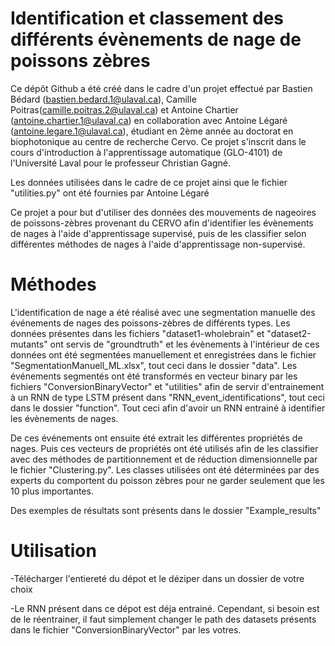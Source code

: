 
# Identification et classement des différents évènements de nage de poissons zèbres

Ce dépôt Github a été créé dans le cadre d'un projet effectué par Bastien Bédard (bastien.bedard.1@ulaval.ca), Camille Poitras(camille.poitras.2@ulaval.ca) et Antoine Chartier (antoine.chartier.1@ulaval.ca) en collaboration avec Antoine Légaré (antoine.legare.1@ulaval.ca), étudiant en 2ème année au doctorat en biophotonique au centre de recherche Cervo. Ce projet s'inscrit dans le cours d'introduction à l'apprentissage automatique (GLO-4101) de l'Université Laval pour le professeur Christian Gagné.

Les données utilisées dans le cadre de ce projet ainsi que le fichier "utilities.py" ont été fournies par Antoine Légaré

Ce projet a pour but d'utiliser des données des mouvements de nageoires de poissons-zèbres provenant du CERVO afin d'identifier les évènements de nages à l'aide d'apprentissage supervisé, puis de les classifier selon différentes méthodes de nages à l'aide d'apprentissage non-supervisé.


# Méthodes

L'identification de nage a été réalisé avec une segmentation manuelle des événements de nages des poissons-zèbres de différents types. Les données présentes dans les fichiers "dataset1-wholebrain" et "dataset2-mutants" ont servis de "groundtruth" et les évènements à l'intérieur de ces données ont été segmentées manuellement et enregistrées dans le fichier "SegmentationManuell_ML.xlsx", tout ceci dans le dossier "data". Les événements segmentés ont été transformés en vecteur binary par les fichiers "ConversionBinaryVector" et "utilities" afin de servir d'entrainement à un RNN de type LSTM présent dans "RNN_event_identifications", tout ceci dans le dossier "function". Tout ceci afin d'avoir un RNN entrainé à identifier les évènements de nages.

De ces événements ont ensuite été extrait les différentes propriétés de nages. Puis ces vecteurs de propriétés ont été utilisés afin de les classifier avec des méthodes de partitionnement et de réduction dimensionnelle par le fichier "Clustering.py". Les classes utilisées ont été déterminées par des experts du comportent du poisson zèbres pour ne garder seulement que les 10 plus importantes.

Des exemples de résultats sont présents dans le dossier "Example_results"


# Utilisation

-Télécharger l'entiereté du dépot et le déziper dans un dossier de votre choix

-Le RNN présent dans ce dépot est déja entrainé. Cependant, si besoin est de le réentrainer, il faut simplement changer le path des datasets présents dans le fichier "ConversionBinaryVector" par les votres.
